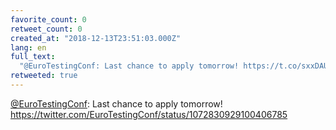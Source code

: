 ```yaml
---
favorite_count: 0
retweet_count: 0
created_at: "2018-12-13T23:51:03.000Z"
lang: en
full_text:
  "@EuroTestingConf: Last chance to apply tomorrow! https://t.co/sxxDAUQDBW"
retweeted: true
---
```


[@EuroTestingConf](https://twitter.com/EuroTestingConf): Last chance to apply
tomorrow! <https://twitter.com/EuroTestingConf/status/1072830929100406785>
